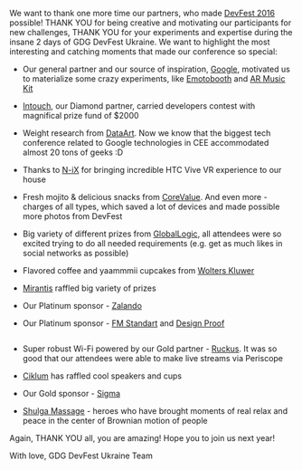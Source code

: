 We want to thank one more time our partners, who made [DevFest 2016](https://devfest.gdg.org.ua/) possible! THANK YOU for being creative and motivating our participants for new challenges, THANK YOU for your experiments and expertise during the insane 2 days of GDG DevFest Ukraine.
We want to highlight the most interesting and catching moments that made our conference so special:

- Our general partner and our source of inspiration, [Google](https://www.google.com.ua/intl/en/about/),  motivated us to materialize some crazy experiments, like [Emotobooth](https://twitter.com/dfuabooth) and [AR Music Kit](https://www.androidexperiments.com/experiment/ar-music-kit)

<plastic-image srcset="/images/posts/thankyou_1.jpg" lazy-load preload fade></plastic-image>

- [Intouch](http://www.intouchmena.com/), our Diamond partner, carried developers contest with magnifical prize fund of $2000

<plastic-image srcset="/images/posts/thankyou_2.jpg" lazy-load preload fade></plastic-image>

- Weight research from [DataArt](http://dataart.ua/). Now we know that the biggest tech conference related to Google technologies in CEE accommodated almost 20 tons of geeks :D

<plastic-image srcset="/images/posts/thankyou_3.jpg" lazy-load preload fade></plastic-image>

- Thanks to [N-iX](http://n-ix.com/) for bringing incredible HTC Vive VR experience to our house

<plastic-image srcset="/images/posts/thankyou_4.jpg" lazy-load preload fade></plastic-image>


- Fresh mojito & delicious snacks from [CoreValue](http://www.corevalue.com.ua/). And even more - charges of all types, which saved a lot of devices and made possible more photos from DevFest

<plastic-image srcset="/images/posts/thankyou_5.jpg" lazy-load preload fade></plastic-image>


- Big variety of different prizes from [GlobalLogic](http://www.globallogic.com/), all attendees were so excited trying to do all needed requirements (e.g. get as much likes in social networks as possible)

<plastic-image srcset="/images/posts/thankyou_6.jpg" lazy-load preload fade></plastic-image>

- Flavored coffee and yaammmii cupcakes from [Wolters Kluwer](http://wolterskluwer.com/)

<plastic-image srcset="/images/posts/thankyou_7.jpg" lazy-load preload fade></plastic-image>

- [Mirantis](https://www.mirantis.com/) raffled big variety of prizes

<plastic-image srcset="/images/posts/thankyou_8.jpg" lazy-load preload fade></plastic-image>

- Our Platinum sponsor - [Zalando](https://tech.zalando.de/)

<plastic-image srcset="/images/posts/thankyou_9.jpg" lazy-load preload fade></plastic-image>

- Our Platinum sponsor - [FM Standart](http://fm-standard.com/en) and [Design Proof](http://designprof.com.ua/)

<plastic-image srcset="/images/posts/thankyou_10.jpg" style="width: calc(50% + 32px); display: inline-block;" lazy-load preload fade></plastic-image>
<plastic-image srcset="/images/posts/thankyou_11.jpg" style="width: calc(50% + 32px); display: inline-block;" lazy-load preload fade></plastic-image>

- Super robust Wi-Fi powered by our Gold partner - [Ruckus](https://www.ruckuswireless.com/). It was so good that our attendees were able to make live streams via Periscope

- [Ciklum](ttps://www.ciklum.com/) has raffled cool speakers and cups

<plastic-image srcset="/images/posts/thankyou_12.jpg" lazy-load preload fade></plastic-image>

- Our Gold sponsor - [Sigma](http://sigma.software/)

<plastic-image srcset="/images/posts/thankyou_13.jpg" lazy-load preload fade></plastic-image>

- [Shulga Massage](http://shulga-massage.com/) - heroes who have brought moments of real relax and peace in the center of Brownian motion of people

<plastic-image srcset="/images/posts/thankyou_14.jpg" lazy-load preload fade></plastic-image>

Again, THANK YOU all, you are amazing! Hope you to join us next year!


With love,
GDG DevFest Ukraine Team
